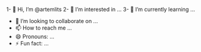 1- 👋 Hi, I’m @artemlits
2- 👀 I’m interested in ...
3- 🌱 I’m currently learning ...
- 💞️ I’m looking to collaborate on ...
- 📫 How to reach me ...
- 😄 Pronouns: ...
- ⚡ Fun fact: ...

<!---
artemlits/artemlits is a ✨ special ✨ repository because its `README.md` (this file) appears on your GitHub profile.
You can click the Preview link to take a look at your changes.
--->
